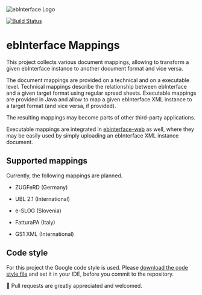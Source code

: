 ![ebInterface Logo](https://github.com/pliegl/ebinterface/blob/master/site/images/logo.jpg?raw=true "ebInterface e-Invoice standard")

[![Build Status](https://travis-ci.org/austriapro/ebinterface-mappings.svg?branch=master)](https://travis-ci.org/austriapro/ebinterface-mappings)

# ebInterface Mappings

This project collects various document mappings, allowing to transform a given ebInterface instance to another document format and vice versa.

The document mappings are provided on a technical and on a executable level. Technical mappings describe the relationship between ebInterface and a given target format using regular spread sheets. Executable mappings are provided in Java and allow to map a given ebInterface XML instance to a target format (and vice versa, if provided).

The resulting mappings may become parts of other third-party applications.

Executable mappings are integrated in [ebinterface-web](https://github.com/austriapro/ebinterface-web) as well, where they may be easily used by simply uploading an ebInterface XML instance document. 

## Supported mappings

Currently, the following mappings are planned.

 * ZUGFeRD (Germany)
 * UBL 2.1 (International)
 
 * e-SLOG (Slovenia)
 * FatturaPA (Italy)
 * GS1 XML (International)
 	
## Code style

For this project the Google code style is used. Please [download the code style file](https://code.google.com/p/google-styleguide/source/browse/trunk/intellij-java-google-style.xml) and set it in your IDE, before you commit to the repository. 

:green_heart: Pull requests are greatly appreciated and welcomed.




